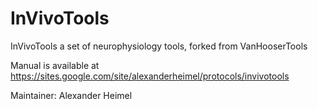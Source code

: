 InVivoTools
===========

InVivoTools a set of neurophysiology tools, forked from VanHooserTools

Manual is available at https://sites.google.com/site/alexanderheimel/protocols/invivotools

Maintainer: Alexander Heimel